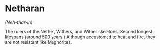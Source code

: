 # Netharan

*(Neh-thar-in)*

The rulers of the Nether, Withers, and Wither skeletons. Second longest lifespans (around 500 years.) Although accustomed to heat and fire, they are not resistant like Magnorites.
